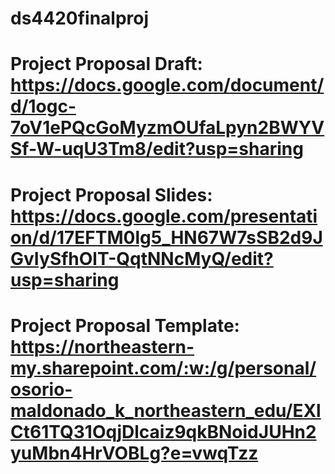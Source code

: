 # ds4420finalproj
# Project Proposal Draft: https://docs.google.com/document/d/1ogc-7oV1ePQcGoMyzmOUfaLpyn2BWYVSf-W-uqU3Tm8/edit?usp=sharing
# Project Proposal Slides: https://docs.google.com/presentation/d/17EFTM0lg5_HN67W7sSB2d9JGvIySfhOlT-QqtNNcMyQ/edit?usp=sharing
# Project Proposal Template: https://northeastern-my.sharepoint.com/:w:/g/personal/osorio-maldonado_k_northeastern_edu/EXlCt61TQ31OqjDlcaiz9qkBNoidJUHn2yuMbn4HrVOBLg?e=vwqTzz
